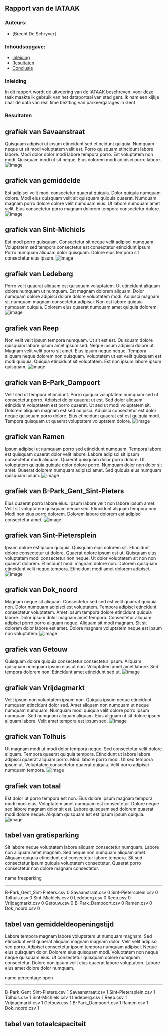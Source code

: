 ## Rapport van de IATAAK
### Auteurs:
 - [Brecht De Schryver]
### Inhoudsopgave:
 - [Inleiding](#inleiding)
 - [Resultaten](#resultaten)
 - [Conclusie](#conclusie)
### Inleiding
In dit rapport wordt de uitvoering van de IATAAK beschreven. voor deze taak maakte ik gebruik van het dataportaal van stad gent. Ik nam een kijkje naar de data van real time beztting van parkeergarages in Gent
### Resultaten
## grafiek van Savaanstraat
Quisquam adipisci ut ipsum etincidunt sed etincidunt quiquia. Numquam neque ut sit modi voluptatem velit est. Porro quisquam etincidunt labore labore. Modi dolor dolor modi labore tempora porro. Est voluptatem non modi. Quisquam modi ut sit neque. Eius dolorem modi adipisci porro labore.
![image](./csvimage/Savaanstraat.csv.png)
## grafiek van gemiddelde
Est adipisci velit modi consectetur quaerat quiquia. Dolor quiquia numquam dolore. Modi eius quisquam velit sit quisquam quiquia quaerat. Numquam magnam porro dolore dolore velit numquam eius. Ut labore numquam amet velit. Eius consectetur porro magnam dolorem tempora consectetur dolore.
![image](./csvimage/gemiddelde.csv.png)
## grafiek van Sint-Michiels
Est modi porro quisquam. Consectetur sit neque velit adipisci numquam. Voluptatem sed tempora consectetur est consectetur etincidunt ipsum. Porro numquam aliquam dolor quisquam. Dolore eius tempora sit consectetur eius ipsum.
![image](./csvimage/Sint-Michiels.csv.png)
## grafiek van Ledeberg
Porro velit quaerat aliquam est quisquam voluptatem. Ut etincidunt aliquam dolore numquam ut numquam. Est magnam dolorem aliquam. Dolor numquam dolore adipisci dolore dolore voluptatem modi. Adipisci magnam sit numquam magnam consectetur adipisci. Non est labore quiquia numquam quiquia. Dolorem eius quaerat numquam amet quiquia dolorem.
![image](./csvimage/Ledeberg.csv.png)
## grafiek van Reep
Non velit velit ipsum tempora numquam. Ut sit est est. Quisquam dolore quisquam labore ipsum amet ipsum sed. Neque ipsum adipisci dolore ut. Magnam velit velit porro sit amet. Eius ipsum neque neque. Tempora aliquam neque dolorem non quisquam. Voluptatem ut est velit quisquam est modi quiquia. Quiquia etincidunt sit voluptatem. Est non ipsum labore ipsum quisquam.
![image](./csvimage/Reep.csv.png)
## grafiek van B-Park_Dampoort
Velit sed ut tempora etincidunt. Porro quiquia voluptatem numquam sed ut consectetur porro. Adipisci dolor quaerat ut est. Sed dolor aliquam etincidunt voluptatem est porro quaerat. Ut sed ut modi voluptatem sit. Dolorem aliquam magnam est sed adipisci. Adipisci consectetur est dolor neque quisquam porro dolore. Eius etincidunt quaerat est est quiquia modi. Tempora quisquam ut quaerat voluptatem voluptatem dolore.
![image](./csvimage/B-Park_Dampoort.csv.png)
## grafiek van Ramen
Ipsum adipisci ut numquam porro sed etincidunt numquam. Tempora labore est quisquam quaerat dolor velit labore. Labore adipisci sit ipsum consectetur modi aliquam. Quaerat quisquam dolor porro dolore. Ut voluptatem quiquia quiquia dolor dolore porro. Numquam dolor non dolor sit amet. Quaerat dolorem numquam adipisci amet. Sed quiquia eius numquam quisquam ipsum.
![image](./csvimage/Ramen.csv.png)
## grafiek van B-Park_Gent_Sint-Pieters
Eius quaerat porro labore eius. Ipsum labore velit non labore ipsum amet. Velit sit voluptatem quisquam neque sed. Etincidunt aliquam tempora non. Modi non eius porro dolorem. Dolorem labore dolorem est adipisci consectetur amet.
![image](./csvimage/B-Park_Gent_Sint-Pieters.csv.png)
## grafiek van Sint-Pietersplein
Ipsum dolore est ipsum quiquia. Quisquam eius dolorem sit. Etincidunt dolore consectetur ut dolore. Quaerat dolore ipsum est ut. Quisquam eius voluptatem modi consectetur non neque. Ut dolor voluptatem sit non non quaerat dolorem. Etincidunt modi magnam dolore non. Dolorem quisquam etincidunt velit neque tempora. Etincidunt modi amet dolorem adipisci.
![image](./csvimage/Sint-Pietersplein.csv.png)
## grafiek van Dok_noord
Magnam neque sit aliquam. Consectetur sed sed est velit quaerat quiquia non. Dolor numquam adipisci est voluptatem. Tempora adipisci etincidunt consectetur voluptatem. Amet ipsum tempora dolore etincidunt quiquia labore. Dolor ipsum dolor magnam amet tempora. Consectetur aliquam adipisci porro porro aliquam neque. Aliquam sit modi magnam. Sit sit dolorem dolor labore est amet. Dolore magnam voluptatem neque est ipsum non voluptatem.
![image](./csvimage/Dok_noord.csv.png)
## grafiek van Getouw
Quisquam dolore quiquia consectetur consectetur ipsum. Aliquam quisquam numquam ipsum eius ut non. Voluptatem amet amet labore. Sed tempora dolorem non. Etincidunt amet etincidunt sed ut.
![image](./csvimage/Getouw.csv.png)
## grafiek van Vrijdagmarkt
Velit ipsum non voluptatem ipsum non. Quiquia ipsum neque etincidunt numquam etincidunt dolor sed. Amet aliquam non numquam ut neque numquam numquam. Numquam modi quiquia velit dolore porro ipsum numquam. Sed numquam aliquam aliquam. Eius aliquam ut sit dolore ipsum aliquam labore. Velit amet tempora est ipsum sed.
![image](./csvimage/Vrijdagmarkt.csv.png)
## grafiek van Tolhuis
Ut magnam modi ut modi dolor tempora neque. Sed consectetur velit dolore aliquam. Tempora quaerat quiquia tempora. Etincidunt ut labore labore adipisci quaerat aliquam porro. Modi labore porro modi. Ut sed tempora ipsum ut. Voluptatem consectetur quaerat quiquia. Velit porro adipisci numquam tempora.
![image](./csvimage/Tolhuis.csv.png)
## grafiek van totaal
Est dolor ut porro tempora est non. Eius dolore ipsum magnam tempora modi modi eius. Voluptatem amet numquam est consectetur. Dolore neque sed labore magnam dolor sit est. Labore quisquam sed dolorem quaerat modi dolore neque. Aliquam quisquam est est ipsum ipsum quiquia.
![image](./csvimage/totaal.png)
## tabel van gratisparking
Sit labore neque voluptatem labore aliquam consectetur numquam. Labore non aliquam amet magnam. Sed neque non numquam aliquam amet. Aliquam quiquia etincidunt est consectetur labore tempora. Sit sed consectetur ipsum quiquia voluptatem consectetur. Quaerat porro consectetur non dolore magnam consectetur.

name                            freeparking
----------------------------  -------------
B-Park_Gent_Sint-Pieters.csv              0
Savaanstraat.csv                          0
Sint-Pietersplein.csv                     0
Tolhuis.csv                               0
Sint-Michiels.csv                         0
Ledeberg.csv                              0
Reep.csv                                  0
Vrijdagmarkt.csv                          0
Getouw.csv                                0
B-Park_Dampoort.csv                       0
Ramen.csv                                 0
Dok_noord.csv                             0
## tabel van gemiddeldeopeningstijd
Labore tempora magnam labore voluptatem ut numquam magnam. Sed etincidunt velit quaerat aliquam magnam magnam dolor. Velit velit adipisci sed porro. Adipisci consectetur ipsum tempora numquam adipisci. Neque eius quisquam dolor. Dolorem eius quisquam modi. Voluptatem non neque neque quisquam eius. Ut consectetur quisquam dolore numquam consectetur. Dolore non ipsum velit eius quaerat labore voluptatem. Labore eius amet dolore dolor numquam.

name                            percentage open
----------------------------  -----------------
B-Park_Gent_Sint-Pieters.csv                  1
Savaanstraat.csv                              1
Sint-Pietersplein.csv                         1
Tolhuis.csv                                   1
Sint-Michiels.csv                             1
Ledeberg.csv                                  1
Reep.csv                                      1
Vrijdagmarkt.csv                              1
Getouw.csv                                    1
B-Park_Dampoort.csv                           1
Ramen.csv                                     1
Dok_noord.csv                                 1
## tabel van totaalcapaciteit
